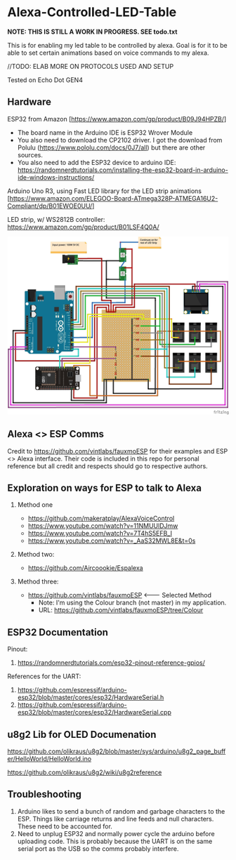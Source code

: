# Alexa-Controlled-LED-Table
<b>NOTE: THIS IS STILL A WORK IN PROGRESS. SEE todo.txt</b>

This is for enabling my led table to be controlled by alexa. Goal is for it to be able to set certain animations based on voice commands to my alexa.

//TODO: ELAB MORE ON PROTOCOLS USED AND SETUP

Tested on Echo Dot GEN4

## Hardware
ESP32 from Amazon [https://www.amazon.com/gp/product/B09J94HPZB/]
- The board name in the Arduino IDE is ESP32 Wrover Module
- You also need to download the CP2102 driver. I got the download from Polulu (https://www.pololu.com/docs/0J7/all) but there are other sources.
- You also need to add the ESP32 device to arduino IDE: https://randomnerdtutorials.com/installing-the-esp32-board-in-arduino-ide-windows-instructions/

Arduino Uno R3, using Fast LED library for the LED strip animations [https://www.amazon.com/ELEGOO-Board-ATmega328P-ATMEGA16U2-Compliant/dp/B01EWOE0UU/]

LED strip, w/ WS2812B controller: https://www.amazon.com/gp/product/B01LSF4Q0A/

![Schematics](schematics.jpg?raw=true "Schematics")

## Alexa <> ESP Comms
Credit to https://github.com/vintlabs/fauxmoESP for their examples and ESP <> Alexa interface. 
Their code is included in this repo for personal reference but all credit and respects should go to respective authors.

## Exploration on ways for ESP to talk to Alexa
1. Method one
   - https://github.com/makeratplay/AlexaVoiceControl
   - https://www.youtube.com/watch?v=11NMUUlDJmw
   - https://www.youtube.com/watch?v=7T4hS5EFB_I
   - https://www.youtube.com/watch?v=_AaS32MWL8E&t=0s

2. Method two:
   - https://github.com/Aircoookie/Espalexa

3. Method three:
   - https://github.com/vintlabs/fauxmoESP <--- Selected Method
     - Note: I'm using the Colour branch (not master) in my application. 
     - URL: https://github.com/vintlabs/fauxmoESP/tree/Colour

## ESP32 Documentation
Pinout: 
1. https://randomnerdtutorials.com/esp32-pinout-reference-gpios/

References for the UART:
1. https://github.com/espressif/arduino-esp32/blob/master/cores/esp32/HardwareSerial.h
2. https://github.com/espressif/arduino-esp32/blob/master/cores/esp32/HardwareSerial.cpp

## u8g2 Lib for OLED Documenation
https://github.com/olikraus/u8g2/blob/master/sys/arduino/u8g2_page_buffer/HelloWorld/HelloWorld.ino

https://github.com/olikraus/u8g2/wiki/u8g2reference

## Troubleshooting
1. Arduino likes to send a bunch of random and garbage characters to the ESP. Things like carriage returns and line feeds and null characters. These need to be accounted for.
2. Need to unplug ESP32 and normally power cycle the arduino before uploading code. This is probably because the UART is on the same serial port as the USB so the comms probably interfere.